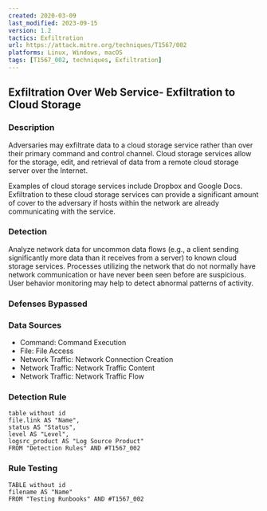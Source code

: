 ```yaml
---
created: 2020-03-09
last_modified: 2023-09-15
version: 1.2
tactics: Exfiltration
url: https://attack.mitre.org/techniques/T1567/002
platforms: Linux, Windows, macOS
tags: [T1567_002, techniques, Exfiltration]
---
```


## Exfiltration Over Web Service- Exfiltration to Cloud Storage

### Description

Adversaries may exfiltrate data to a cloud storage service rather than over their primary command and control channel. Cloud storage services allow for the storage, edit, and retrieval of data from a remote cloud storage server over the Internet.

Examples of cloud storage services include Dropbox and Google Docs. Exfiltration to these cloud storage services can provide a significant amount of cover to the adversary if hosts within the network are already communicating with the service. 

### Detection

Analyze network data for uncommon data flows (e.g., a client sending significantly more data than it receives from a server) to known cloud storage services. Processes utilizing the network that do not normally have network communication or have never been seen before are suspicious. User behavior monitoring may help to detect abnormal patterns of activity.

### Defenses Bypassed



### Data Sources

  - Command: Command Execution
  -  File: File Access
  -  Network Traffic: Network Connection Creation
  -  Network Traffic: Network Traffic Content
  -  Network Traffic: Network Traffic Flow
### Detection Rule

```dataview
table without id
file.link AS "Name",
status AS "Status",
level AS "Level",
logsrc_product AS "Log Source Product"
FROM "Detection Rules" AND #T1567_002
```

### Rule Testing

```dataview
TABLE without id
filename AS "Name"
FROM "Testing Runbooks" AND #T1567_002
```
